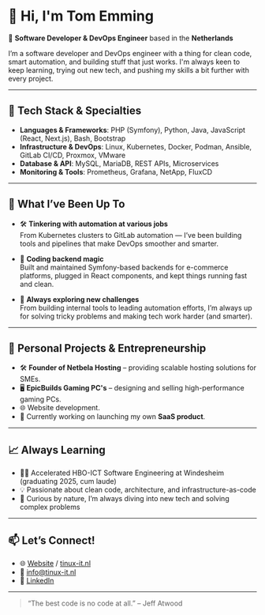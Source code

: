 # 👋 Hi, I'm Tom Emming

🎯 **Software Developer & DevOps Engineer** based in the **Netherlands**

I’m a software developer and DevOps engineer with a thing for clean code, smart automation, and building stuff that just works. I'm always keen to keep learning, trying out new tech, and pushing my skills a bit further with every project.

---

## 🔧 Tech Stack & Specialties

- **Languages & Frameworks**: PHP (Symfony), Python, Java, JavaScript (React, Next.js), Bash, Bootstrap
- **Infrastructure & DevOps**: Linux, Kubernetes, Docker, Podman, Ansible, GitLab CI/CD, Proxmox, VMware
- **Database & API**: MySQL, MariaDB, REST APIs, Microservices
- **Monitoring & Tools**: Prometheus, Grafana, NetApp, FluxCD

---

## 💼 What I’ve Been Up To

- 🛠 **Tinkering with automation at various jobs**  
  From Kubernetes clusters to GitLab automation — I’ve been building tools and pipelines that make DevOps smoother and smarter.

- 🧱 **Coding backend magic**  
  Built and maintained Symfony-based backends for e-commerce platforms, plugged in React components, and kept things running fast and clean.

- 🌱 **Always exploring new challenges**  
  From building internal tools to leading automation efforts, I’m always up for solving tricky problems and making tech work harder (and smarter).


---

## 🚀 Personal Projects & Entrepreneurship

- 🛠 **Founder of Netbela Hosting** – providing scalable hosting solutions for SMEs.
- 🖥️ **EpicBuilds Gaming PC's** – designing and selling high-performance gaming PCs.
- 🌐 Website development.
- 🚀 Currently working on launching my own **SaaS product**.

---

## 📈 Always Learning

- 🧑‍🎓 Accelerated HBO-ICT Software Engineering at Windesheim (graduating 2025, cum laude)
- 💡 Passionate about clean code, architecture, and infrastructure-as-code
- 🧠 Curious by nature, I’m always diving into new tech and solving complex problems

---

## 📫 Let’s Connect!

- 🌐 [Website](https://tomemming.nl) / [tinux-it.nl](https://tinux-it.nl)
- 📧 [info@tinux-it.nl](mailto:info@tinux-it.nl)
- 💼 [LinkedIn](https://www.linkedin.com/in/tomemming/)

---

> “The best code is no code at all.” – Jeff Atwood
